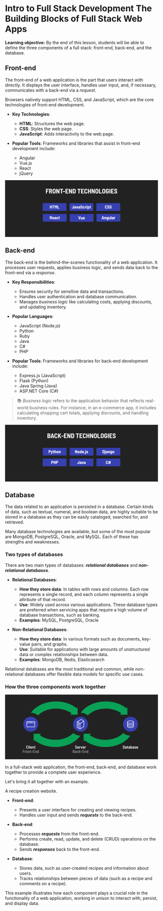 <h1>
  <span class="headline">Intro to Full Stack Development</span>
  <span class="subhead">The Building Blocks of Full Stack Web Apps</span>
</h1>

**Learning objective:** By the end of this lesson, students will be able to define the three components of a full stack: front-end, back-end, and the database.

## Front-end

The front-end of a web application is the part that users interact with directly. It displays the user interface, handles user input, and, if necessary, communicates with a back-end via a *request*.

Browsers natively support HTML, CSS, and JavaScript, which are the core technologies of front-end development.

- **Key Technologies**:
  - **HTML**: Structures the web page.
  - **CSS**: Styles the web page.
  - **JavaScript**: Adds interactivity to the web page.

- **Popular Tools**: Frameworks and libraries that assist in front-end development include:
  - Angular
  - Vue.js
  - React
  - jQuery

![A list of common front-end technologies](./assets/front-end-tech.png)

## Back-end

The back-end is the behind-the-scenes functionality of a web application. It processes user requests, applies business logic, and sends data back to the front-end via a *response*.

- **Key Responsibilities**:
  - Ensures security for sensitive data and transactions.
  - Handles user authentication and database communication.
  - Manages *business logic* like calculating costs, applying discounts, and updating inventory.

- **Popular Languages**:
  - JavaScript (Node.js)
  - Python
  - Ruby
  - Java
  - C#
  - PHP

- **Popular Tools**: Frameworks and libraries for back-end development include:
  - Express.js (JavaScript)
  - Flask (Python)
  - Java Spring (Java)
  - ASP.NET Core (C#)

> 📚 *Business logic* refers to the application behavior that reflects real-world business rules. For instance, in an e-commerce app, it includes calculating shopping cart totals, applying discounts, and handling inventory.

![A list of common back-end technologies](./assets/back-end-tech.png)

## Database

The data related to an application is persisted in a database. Certain kinds of data, such as textual, numeral, and boolean data, are highly suitable to be stored in a database as they can be easily cataloged, searched for, and retrieved.

Many database technologies are available, but some of the most popular are MongoDB, PostgreSQL, Oracle, and MySQL. Each of these has strengths and weaknesses.

### Two types of databases

There are two main types of databases: ***relational databases*** and ***non-relational databases***.

- **Relational Databases**:
  - **How they store data**: In tables with rows and columns. Each row represents a single record, and each column represents a single attribute of that record.
  - **Use**: Widely used across various applications. These database types are preferred when servicing apps that require a high volume of database transactions, such as banking.
  - **Examples**: MySQL, PostgreSQL, Oracle

- **Non-Relational Databases**:
  - **How they store data**: In various formats such as documents, key-value pairs, and graphs.
  - **Use**: Suitable for applications with large amounts of unstructured data or complex relationships between data.
  - **Examples**: MongoDB, Redis, Elasticsearch

Relational databases are the most traditional and common, while non-relational databases offer flexible data models for specific use cases.

### How the three components work together

![Communication between a client, server, and database](./assets/the-building-blocks.png)

In a full-stack web application, the front-end, back-end, and database work together to provide a complete user experience.

Let's bring it all together with an example.

A recipe creation website.

- **Front-end**:
  - Presents a user interface for creating and viewing recipes.
  - Handles user input and sends ***requests*** to the back-end.

- **Back-end**:
  - Processes ***requests*** from the front-end.
  - Performs create, read, update, and delete (CRUD) operations on the database.
  - Sends ***responses*** back to the front-end.

- **Database**:
  - Stores data, such as user-created recipes and information about users.
  - Tracks relationships between pieces of data (such as a recipe and comments on a recipe).

This example illustrates how each component plays a crucial role in the functionality of a web application, working in unison to interact with, persist, and display data.
